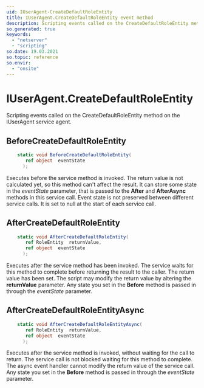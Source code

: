 ```yaml
---
uid: IUserAgent-CreateDefaultRoleEntity
title: IUserAgent.CreateDefaultRoleEntity event method
description: Scripting events called on the CreateDefaultRoleEntity method on the IUserAgent service agent.
so.generated: true
keywords:
  - "netserver"
  - "scripting"
so.date: 19.03.2021
so.topic: reference
so.envir:
  - "onsite"
---
```

# IUserAgent.CreateDefaultRoleEntity

Scripting events called on the <see cref='M:SuperOffice.CRM.Services.IUserAgent.CreateDefaultRoleEntity'>CreateDefaultRoleEntity</see> method on the <see cref='IUserAgent'>IUserAgent</see>  service agent.

## BeforeCreateDefaultRoleEntity
```cs
    static void BeforeCreateDefaultRoleEntity(
       ref object  eventState
      );
```
Executes before the service method is invoked.
The return value is not calculated yet, so this method can't affect the result.
It can store some state in the *eventState* parameter, that is passed to the **After** and **AfterAsync** methods in this service call.
Event state is not preserved between different service calls. It is set to null at the start of each service call.
## AfterCreateDefaultRoleEntity
```cs
    static void AfterCreateDefaultRoleEntity(
       ref RoleEntity  returnValue,
       ref object  eventState
      );
```
Executes after the service method has been invoked. The service waits for this method to complete before returning the result to the caller.
The return value has been set. The script may modify the return value by altering the **returnValue** parameter.
Any state you set in the **Before** method is passed in through the *eventState* parameter.
## AfterCreateDefaultRoleEntityAsync
```cs
    static void AfterCreateDefaultRoleEntityAsync(
       ref RoleEntity  returnValue,
       ref object  eventState
      );
```
Executes after the service method is invoked, without waiting for the call to return.
The service call is not blocked waiting for this method to complete.
The async event handler cannot modify the return value of the service call.
Any state you set in the **Before** method is passed in through the *eventState* parameter.

